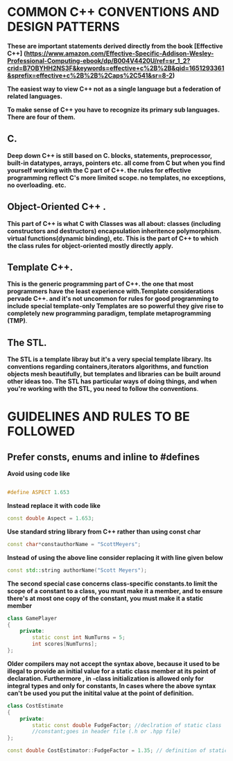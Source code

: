 # COMMON C++ CONVENTIONS AND DESIGN PATTERNS 
**These are important statements derived directly from the book [Effective C++] (https://www.amazon.com/Effective-Specific-Addison-Wesley-Professional-Computing-ebook/dp/B004V4420U/ref=sr_1_2?crid=B7OBYHH2NS3F&keywords=effective+c%2B%2B&qid=1651293361&sprefix=effective+c%2B%2B%2Caps%2C541&sr=8-2)**

**The easiest way to view C++ not as a single language but a federation of related languages.**

**To make sense of C++ you have to recognize its primary sub languages. There are four of them.**


## C. 
**Deep down C++ is still based on C. blocks, statements, preprocessor, built-in datatypes, arrays, pointers etc.
all come from C but when you find yourself working with the C part of C++. the rules for effective programming 
reflect C's more limited scope. no templates, no exceptions, no overloading. etc.** 


## Object-Oriented C++ .
**This part of C++ is what C with Classes was all about: classes (including constructors and destructors) encapsulation
inheritence polymorphism. virtual functions(dynamic binding), etc. This is the part of C++ to which the class rules 
for object-oriented mostly directly apply.** 


## Template C++.
**This is the generic programming part of C++. the one that most programmers have the least experience with.Template
considerations pervade C++. and it's not uncommon for rules for good programming to include special template-only 
Templates are so powerful they give rise to completely new programming paradigm, template metaprogramming (TMP)**.


## The STL.
**The STL is a template libray but it's a very special template library. Its conventions regarding containers,iterators
algorithms, and function objects mesh beautifully, but templates and libraries can be built around other ideas too. 
The STL has particular ways of doing things, and when you're working with the STL, you need to follow the conventions**.


# GUIDELINES AND RULES TO BE FOLLOWED 


## Prefer consts, enums and inline to #defines 

**Avoid using code like**
```C++

#define ASPECT 1.653
```

**Instead replace it with code like**

``` C++
const double Aspect = 1.653;
```


**Use standard string library from C++ rather than using const char**
```C++
const char*constauthorName = "ScottMeyers";
```
**Instead of using the above line consider replacing it with line given below**
```C++
const std::string authorName("Scott Meyers");
```

**The second special case concerns class-specific constants.to limit the scope of a constant to a class,
you must make it a member, and to ensure there's at most one copy of the constant, you must make it a 
static member**
```C++
class GamePlayer
{
    private:
        static const int NumTurns = 5;
        int scores[NumTurns];
};
```

**Older compilers may not accept the syntax above, because it used to be illegal to provide an initial
value for a static class member at its point of declaration. Furthermore , in -class initialization is allowed
only for integral types and only for constants, In cases where the above syntax can't be used
you put the initital value at the point of definition.**

```C++
class CostEstimate
{
    private:
        static const double FudgeFactor; //declration of static class 
        //constant;goes in header file (.h or .hpp file)
};

const double CostEstimator::FudgeFactor = 1.35; // definition of static class constant goes in implementation file (.cpp file)

```


